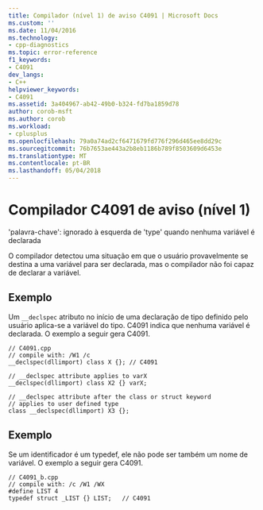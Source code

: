 ```yaml
---
title: Compilador (nível 1) de aviso C4091 | Microsoft Docs
ms.custom: ''
ms.date: 11/04/2016
ms.technology:
- cpp-diagnostics
ms.topic: error-reference
f1_keywords:
- C4091
dev_langs:
- C++
helpviewer_keywords:
- C4091
ms.assetid: 3a404967-ab42-49b0-b324-fd7ba1859d78
author: corob-msft
ms.author: corob
ms.workload:
- cplusplus
ms.openlocfilehash: 79a0a74ad2cf6471679fd776f296d465ee8dd29c
ms.sourcegitcommit: 76b7653ae443a2b8eb1186b789f8503609d6453e
ms.translationtype: MT
ms.contentlocale: pt-BR
ms.lasthandoff: 05/04/2018
---
```

# <a name="compiler-warning-level-1-c4091"></a>Compilador C4091 de aviso (nível 1)
'palavra-chave': ignorado à esquerda de 'type' quando nenhuma variável é declarada  
  
 O compilador detectou uma situação em que o usuário provavelmente se destina a uma variável para ser declarada, mas o compilador não foi capaz de declarar a variável.  
  
## <a name="example"></a>Exemplo  
 Um `__declspec` atributo no início de uma declaração de tipo definido pelo usuário aplica-se a variável do tipo. C4091 indica que nenhuma variável é declarada. O exemplo a seguir gera C4091.  
  
```  
// C4091.cpp  
// compile with: /W1 /c  
__declspec(dllimport) class X {}; // C4091  
  
// __declspec attribute applies to varX  
__declspec(dllimport) class X2 {} varX;  
  
// __declspec attribute after the class or struct keyword   
// applies to user defined type  
class __declspec(dllimport) X3 {};  
```  
  
## <a name="example"></a>Exemplo  
 Se um identificador é um typedef, ele não pode ser também um nome de variável. O exemplo a seguir gera C4091.  
  
```  
// C4091_b.cpp  
// compile with: /c /W1 /WX  
#define LIST 4  
typedef struct _LIST {} LIST;   // C4091  
```